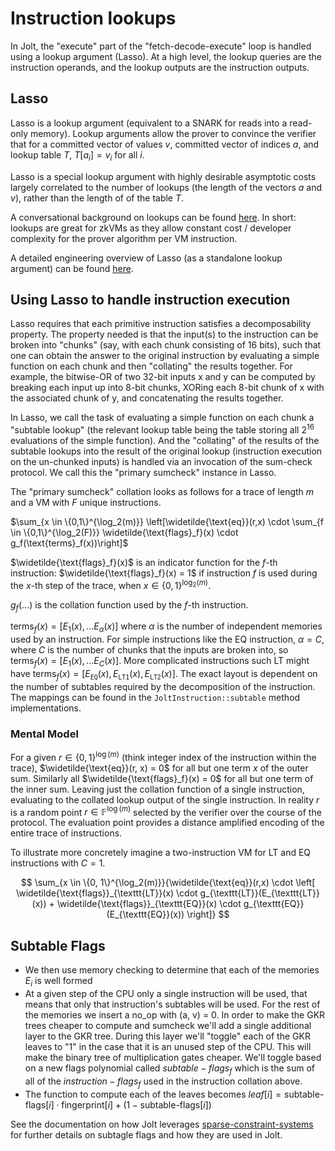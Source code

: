 # Instruction lookups

In Jolt, the "execute" part of the "fetch-decode-execute" loop is handled using a lookup argument (Lasso). 
At a high level, the lookup queries are the instruction operands, and the lookup outputs are the instruction outputs.

## Lasso

Lasso is a lookup argument (equivalent to a SNARK for reads into a read-only memory). 
Lookup arguments allow the prover to convince the verifier that for a committed vector of values $v$, committed 
vector of indices $a$, and lookup table $T$, $T[a_i]=v_i$ for all $i$. 

Lasso is a special lookup argument with highly desirable asymptotic costs largely correlated to the number of lookups (the length of the vectors $a$ and $v$),
rather than the length of of the table $T$.

A conversational background on lookups can be found [here](https://a16zcrypto.com/posts/article/building-on-lasso-and-jolt/). In short: lookups are great for zkVMs as they allow constant cost / developer complexity for the prover algorithm per VM instruction.

A detailed engineering overview of Lasso (as a standalone lookup argument) can be found [here](https://www.youtube.com/watch?v=iDcXj9Vx3zY).

## Using Lasso to handle instruction execution

Lasso requires that each primitive instruction satisfies a decomposability property. 
The property needed is that the input(s) to the instruction can be broken into "chunks" (say, with each chunk
consisting of 16 bits), such that one can obtain the answer to the original instruction by
evaluating a simple function on each chunk and then "collating" the results together.
For example, the bitwise-OR of two 32-bit inputs x and y can be computed by breaking each input up into 8-bit chunks, XORing 
each 8-bit chunk of x with the associated chunk of y, and concatenating the results together.

In Lasso, we call the task of evaluating a simple function on each chunk a "subtable lookup" (the relevant lookup table
being the table storing all $2^{16}$ evaluations of the simple function). And the "collating" of 
the results of the subtable lookups into the result of the original lookup (instruction execution on the un-chunked inputs)
is handled via an invocation of the sum-check protocol. We call this the "primary sumcheck" instance in Lasso.

The "primary sumcheck" collation looks as follows for a trace of length $m$ and a VM with $F$ unique instructions.

$\sum_{x \in \{0,1\}^{\log_2(m)}} \left[\widetilde{\text{eq}}(r,x) \cdot \sum_{f \in \{0,1\}^{\log_2(F)}} \widetilde{\text{flags}_f}(x) \cdot g_f(\text{terms}_f(x))\right]$

$\widetilde{\text{flags}_f}(x)$ is an indicator function for the $f$-th instruction: $\widetilde{\text{flags}_f}(x) = 1$ if instruction $f$ is used during the $x$-th step of the trace, when $x \in \{0,1\}^{\log_2(m)}$. 

$g_f(...)$ is the collation function used by the $f$-th instruction.

$\text{terms}_f(x) = [E_1(x), ... E_\alpha(x)]$ where $\alpha$ is the number of independent memories used by an instruction. For simple instructions like the EQ instruction, $\alpha = C$, where $C$ is the number of chunks that the inputs are broken into, so $\text{terms}_f(x) = [E_1(x), ... E_C(x)]$. More complicated instructions such LT might have $\text{terms}_f(x) = [E_{\texttt{EQ}}(x), E_{\texttt{LT1}}(x), E_{\texttt{LT2}}(x)]$. The exact layout is dependent on the number of subtables required by the decomposition of the instruction. The mappings can be found in the `JoltInstruction::subtable` method implementations.

### Mental Model
For a given $r \in \{0,1\}^{\log(m)}$ (think integer index of the instruction within the trace), $\widetilde{\text{eq}}(r, x) = 0$ for all but one term $x$ of the outer sum. Similarly all $\widetilde{\text{flags}_f}(x) = 0$ for all but one term of the inner sum. Leaving just the collation function of a single instruction, evaluating to the collated lookup output of the single instruction. In reality $r$ is a random point $r \in \mathbb{F}^{\log(m)}$ selected by the verifier over the course of the protocol. The evaluation point provides a distance amplified encoding of the entire trace of instructions.


To illustrate more concretely imagine a two-instruction VM for LT and EQ instructions with $C=1$.

$$
\sum_{x \in \{0, 1\}^{\log_2(m)}}{\widetilde{\text{eq}}(r,x) \cdot \left[ \widetilde{\text{flags}}_{\texttt{LT}}(x) \cdot g_{\texttt{LT}}(E_{\texttt{LT}}(x)) + \widetilde{\text{flags}}_{\texttt{EQ}}(x) \cdot g_{\texttt{EQ}}(E_{\texttt{EQ}}(x)) \right]}
$$


## Subtable Flags

- We then use memory checking to determine that each of the memories $E_i$ is well formed
- At a given step of the CPU only a single instruction will be used, that means that only that instruction's subtables will be used. For the rest of the memories we insert a no_op with (a, v) = 0. In order to make the GKR trees cheaper to compute and sumcheck we'll add a single additional layer to the GKR tree. During this layer we'll "toggle" each of the GKR leaves to "1" in the case that it is an unused step of the CPU. This will make the binary tree of multiplication gates cheaper. We'll toggle based on a new flags polynomial called $subtable-flags_f$ which is the sum of all of the $instruction-flags_f$ used in the instruction collation above.
- The function to compute each of the leaves becomes $leaf[i] = \text{subtable-flags}[i] \cdot \text{fingerprint}[i] + (1 - \text{subtable-flags}[i])$

See the documentation on how Jolt leverages [sparse-constraint-systems](sparse-constraint-systems.md) for further details on subtagle flags and how they are used in Jolt. 
